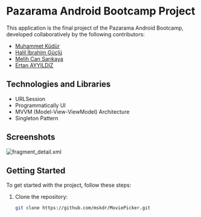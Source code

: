 # Pazarama Android Bootcamp Project

This application is the final project of the Pazarama Android Bootcamp, developed collaboratively by the following contributors:

- [Muhammet Küdür](https://github.com/mskdr)
- [Halil İbrahim Güçlü](https://github.com/higuclu)
- [Melih Can Sarıkaya](https://github.com/MelihcanSrky)
- [Ertan AYYILDIZ](https://github.com/ErtanAyyildiz)


## Technologies and Libraries

- URLSession
- Programmatically UI
- MVVM (Model-View-ViewModel) Architecture
- Singleton Pattern

## Screenshots

![fragment_detail.xml](https://cdn.discordapp.com/attachments/1161674373405622293/1175430192869670983/image.png?ex=656b33ac&is=6558beac&hm=052584f5f79db1bae21522a781f741b98acce7540bc7b8934e5d09061a006958&)

## Getting Started

To get started with the project, follow these steps:

1. Clone the repository:

   ```bash
   git clone https://github.com/mskdr/MoviePicker.git
